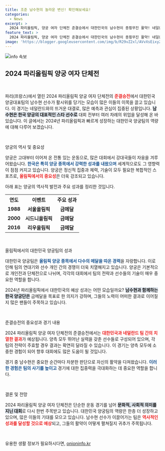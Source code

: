 ```yaml
---
title: 조준 남수현의 놀라운 변신! 확인해보세요!
categories:
  - News
excerpt: >
  2024 파리올림픽, 양궁 여자 단체전 준결승에서 대한민국의 남수현이 종횡무진 활약! 네덜란드를 상대로 펼쳐진 긴장감 넘치는 순간을 놓치지 마세요!
feature_text: >
  2024 파리올림픽, 양궁 여자 단체전 준결승에서 대한민국의 남수현이 종횡무진 활약! 네덜란드를 상대로 펼쳐진 긴장감 넘치는 순간을 놓치지 마세요!
image: 'https://blogger.googleusercontent.com/img/b/R29vZ2xl/AVvXsEixyZcFfHzMRdzZMjFBmAUKJYCLCGyLL1o632UiGVXcaFdKo_bkvkuCioo0uUKlGfBVcT3P84aROyZIXSBEx3Aw5nCQ3pTgDom1WDC4m8eifvWiAmWEEVb4x6G_l8C0QH225ldMjyaFvpxGEBGNO37VmDTDMHGhJPq73UglMfDca1-0aw/s1600/blogspot.png'
---
```


<p><img src="https://blogger.googleusercontent.com/img/b/R29vZ2xl/AVvXsEixyZcFfHzMRdzZMjFBmAUKJYCLCGyLL1o632UiGVXcaFdKo_bkvkuCioo0uUKlGfBVcT3P84aROyZIXSBEx3Aw5nCQ3pTgDom1WDC4m8eifvWiAmWEEVb4x6G_l8C0QH225ldMjyaFvpxGEBGNO37VmDTDMHGhJPq73UglMfDca1-0aw/s1600/blogspot.png" alt="info 속보" /></p>

<h2 data-ke-size="size26">2024 파리올림픽 양궁 여자 단체전</h2>

<p data-ke-size="size16">&nbsp;</p>

<p>파리(프랑스)에서 열린 2024 파리올림픽 양궁 여자 단체전의 <b><span style="color: #ee2323;">준결승전</span></b>에서 대한민국 양궁대표팀의 남수현 선수가 활시위를 당기는 모습이 많은 이들의 이목을 끌고 있습니다. 이 경기는 네덜란드와의 뜨거운 대결로, 많은 예측과 관심이 집중된 상황입니다. <b><span style="background-color: #21538527;">남수현은 한국 양궁의 대표적인 스타 선수로</span></b> 대회 전부터 여러 차례의 위업을 달성해 온 바 있습니다. 이 글에서는 2024년 파리올림픽과 빠르게 성장하는 대한민국 양궁팀의 역량에 대해 다루어 보겠습니다.</p>

<p data-ke-size="size16">&nbsp;</p>

<p>양궁의 역사 및 중요성</p>

<p>양궁은 고대부터 이어져 온 전통 있는 운동으로, 많은 대회에서 강대국들이 자웅을 겨루어왔습니다. <b><span style="color: #1a5490;">한국은 특히 양궁 종목에서 강력한 성과를 내왔으며</span></b> 세계적으로도 그 영향력이 점점 커지고 있습니다. 양궁은 정신적 집중과 체력, 기술이 모두 필요한 복합적인 스포츠로, <b><span style="color: #ee2323;">올림픽에서의 중요성</span></b>은 더욱 강조되고 있습니다.</p>

<p>아래 표는 양궁의 역사적 발전과 주요 성과를 정리한 것입니다.</p>

<table>
  <tr>
    <th style="text-align: center; height: 30px;"><b>연도</b></th>
    <th style="text-align: center; height: 30px;"><b>이벤트</b></th>
    <th style="text-align: center; height: 30px;"><b>주요 성과</b></th>
  </tr>
  <tr>
    <td style="text-align: center; height: 17px;"><b>1988</b></td>
    <td style="text-align: center; height: 17px;"><b>서울올림픽</b></td>
    <td style="text-align: center; height: 17px;"><b>금메달</b></td>
  </tr>
  <tr>
    <td style="text-align: center; height: 17px;"><b>2000</b></td>
    <td style="text-align: center; height: 17px;"><b>시드니올림픽</b></td>
    <td style="text-align: center; height: 17px;"><b>금메달</b></td>
  </tr>
  <tr>
    <td style="text-align: center; height: 17px;"><b>2016</b></td>
    <td style="text-align: center; height: 17px;"><b>리우올림픽</b></td>
    <td style="text-align: center; height: 17px;"><b>금메달</b></td>
  </tr>
</table>

<p data-ke-size="size16">&nbsp;</p>

<p>올림픽에서의 대한민국 양궁팀의 성과</p>

<p>대한민국 양궁팀은 <b><span style="color: #1a5490;">올림픽 양궁 종목에서 다수의 메달을 따온 경력</span></b>을 자랑합니다. 이로 인해 팀의 연대기와 선수 개인 간의 경쟁이 더욱 치열해지고 있습니다. 양궁은 기본적으로 개인전과 단체전으로 나뉘며, 각각의 대회에서 팀의 전략과 선수들의 기술이 매우 중요한 역할을 합니다.</p>

<p>2024년 파리올림픽에서 대한민국의 예상 성과는 어떤 모습일까요? <b><span style="background-color: #21538527;">남수현과 함께하는 한국 양궁단은</span></b> 금메달을 목표로 한 의지가 강하며, 그들의 노력이 어떠한 결과로 이어질지 많은 팬들이 주목하고 있습니다.</p>

<p data-ke-size="size16">&nbsp;</p>

<p>준결승전의 중요성과 경기 내용</p>

<p>2024 파리올림픽 양궁 여자 단체전의 준결승전에서는 <b><span style="color: #ee2323;">대한민국과 네덜란드 팀 간의 치열한 결과</span></b>가 예상됩니다. 양측 모두 뛰어난 실력을 갖춘 선수들로 구성되어 있으며, 각 팀의 전략이 주효할 경우 결과는 확연히 달라질 수 있습니다. 이 경기는 양측 모두에 소중한 경험이 되어 향후 대회에도 많은 도움이 될 것입니다.</p>

<p>경기 중 남수현은 중요한 순간마다 차분한 판단으로 자신의 활약을 다져왔습니다. <b><span style="color: #1a5490;">이러한 경험은 팀의 사기를 높이고</span></b> 경기에 대한 집중력을 극대화하는 데 중요한 역할을 합니다.</p>

<p data-ke-size="size16">&nbsp;</p>

<p>결론 및 전망</p>

<p>2024 파리올림픽 양궁 여자 단체전은 단순한 운동 경기를 넘어 <b><span style="background-color: #21538527;">문화적, 사회적 의미를 지닌 대회</span></b>로 다시 한번 주목받고 있습니다. 대한민국 양궁팀의 역량은 한층 더 성장하고 있으며, 많은 이들의 기대를 모으고 있습니다. 남수현 선수가 이끌어가는 팀은 <b><span style="color: #ee2323;">역사적인 성과를 달성할 것으로 예상</span></b>되고, 그들의 활약이 어떻게 펼쳐질지 귀추가 주목됩니다. </p>

<p data-ke-size="size16">&nbsp;</p>
유용한 생활 정보가 필요하시다면, <a href="https://onioninfo.kr" rel="dofollow">onioninfo.kr</a>


